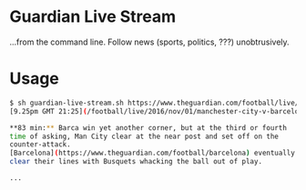 # Guardian Live Stream

…from the command line. Follow news (sports, politics, ???) unobtrusively.

# Usage

```bash
$ sh guardian-live-stream.sh https://www.theguardian.com/football/live/2016/nov/01/manchester-city-v-barcelona-champions-league-live
[9.25pm GMT 21:25](/football/live/2016/nov/01/manchester-city-v-barcelona-champions-league-live?page=with:block-581907f9e4b07ceadb3a1621#block-581907f9e4b07ceadb3a1621)

**83 min:** Barca win yet another corner, but at the third or fourth
time of asking, Man City clear at the near post and set off on the
counter-attack.
[Barcelona](https://www.theguardian.com/football/barcelona) eventually
clear their lines with Busquets whacking the ball out of play.

...
```

